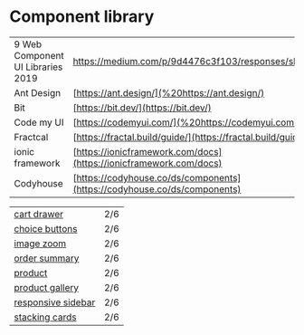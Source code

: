 # Component library

|  |  |
| :--- | :--- |
| 9 Web Component UI Libraries 2019 | https://medium.com/p/9d4476c3f103/responses/show |
| Ant Design | [https://ant.design/](%20https://ant.design/) |
| Bit | [https://bit.dev/](https://bit.dev/) |
| Code my UI | [https://codemyui.com/](%20https://codemyui.com/) |
| Fractcal | [https://fractal.build/guide/](https://fractal.build/guide/) |
| ionic framework | [https://ionicframework.com/docs](https://ionicframework.com/docs) |
| Codyhouse | [https://codyhouse.co/ds/components](https://codyhouse.co/ds/components) |

|  |  |
| :--- | :--- |
| [cart drawer](https://codyhouse.co/ds/components/app/cart-drawer) | 2/6 |
| [choice buttons](https://codyhouse.co/ds/components/app/choice-buttons) | 2/6 |
| [image zoom](https://codyhouse.co/ds/components/app/image-zoom) | 2/6 |
| [order summary](https://codyhouse.co/ds/components/app/order-summary) | 2/6 |
| [product](https://codyhouse.co/ds/components/app/product) | 2/6 |
| [product gallery](https://codyhouse.co/ds/components/app/products-gallery) | 2/6 |
| [responsive sidebar](https://codyhouse.co/ds/components/app/responsive-sidebar) | 2/6 |
| [stacking cards](https://codyhouse.co/ds/components/app/stacking-cards) | 2/6 |

